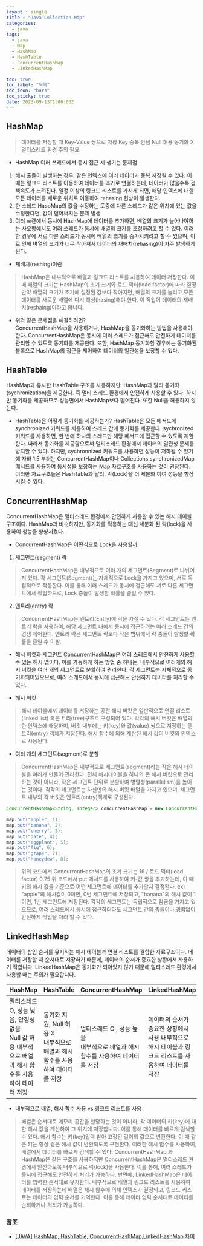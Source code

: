 ```yaml
---
layout : single
title : "Java Collection Map"
categories:
  - java
tags:
  - java
  - Map
  - HashMap
  - HashTable
  - ConcurrentHashMap
  - LinkedHashMap 

toc: true
toc_label: "목록"
toc_icon: "bars"
toc_sticky: true
date: 2023-09-13T1:00:00Z
---
```


## HashMap
> 데이터를 저장할 때 Key-Value 쌍으로 저장
> Key 중복 안됌
> Null 허용
> 동기화 X 멀티스레드 환경 주의 필요

- HashMap 여러 쓰레드에서 동시 접근 시 생기는 문제점

1. 해시 출돌이 발생하는 경우, 같은 인덱스에 여러 데이터가 중복 저장될 수 있다. 
이 때는 링크드 리스트를 이용하여 데이터를 추가로 연결하는데, 데이터가 많을수록 검색속도가 느려진다.
일정 이상의 링크드 리스트를 가지게 되면, 해당 인덱스에 대한 모든 데이터를 새로운 위치로 이동하여 rehasing 현상이 발생한다. 
2. 한 스레드 HaspMap의 값을 수정하는 도중에 다른 스레드가 같은 위치에 있는 값을 수정한다면, 값이 덮어써지는 문제 발생
3. 여러 쓰렏에서 동시에 HashMap에 데이터를 추가하면, 배열의 크기가 늘어나야하는 사오항에서도 여러 쓰레드가 동시에 배열의 크기를 조정하려고 할 수 있다.
이러한 경우에 서로 다른 스레드가 동시에 배열의 크기를 증가시키려고 할 수 있으며, 이로 인해 벼열의 크기가 너무 작아져서 데이터의 재배치(rehasing)이 자주 발생하게 된다.

- 재배치(reshing)이란 
> HashMap은 내부적으로 배열과 링크드 리스트를 사용하여 데이터 저장한다. 
> 이 때 배열의 크기는 HashMap의 초기 크기와 로드 팩터(load factor)에 따라 결정
> 만약 배열의 크기가 초기에 설정된 값보다 작아지면, 배열의 크기를 늘리고 모든 데이터를 새로운 배열에 다시 해싱(hasing)해야 한다.
> 이 작업이 데이터의 재배치(reshaing)이라고 합니다. 

- 위와 같은 문제점을 해결하려면?   
ConcurrentHashMap을 사용하거나, HashMap을 동기화하는 방법을 사용해야 한다.
ConcurrentHashMap은 동시에 여러 스레드가 접근해도 안전하게 데이터를 관리할 수 있도록 동기화를 제공한다.
또한, HashMap 동기화할 경우에는 동기화된 블록으로 HashMap의 접근을 제어하여 데이터의 일관성을 보장할 수 있다.


## HashTable

HashMap과 유사한 HashTable 구조를 사용하지만, HashMap과 달리 동기화(sychronization)을 제공한다. 
즉 멀티 스레드 환경에서 안전하게 사용할 수 있다. 하지만 동기화를 제공하므로 성능면에서 HashMap보다 떨어진다. 또한 Null을 허용하지 않는다.

- HashTable은 어떻게 동기화를 제공하는가?
HashTable은 모든 메서드에 synchronized 키워드를 사용하여 스레드 간에 동기화를 제공한다. 
sychronized 키워드를 사용하면, 한 번에 하나의 스레드만 해당 메서드에 접근할 수 있도록 제한한다. 따라서 동기화를 제공함으로써 멀티스레드 환경에서 데이터의 일관성 문제를 방지할 수 있다.
하지만, sychronnized 키워드를 사용하면 성능이 저하될 수 있기에 자바 1.5 부터는 ConcurrentHashMap이나 Collections.synchronizedMap 메서드를 사용하여 동시성을 보장하는 Map 자료구조를 사용하는 것이 권장된다.
이러한 자료구조들은 HashTable과 달리, 락(Lock)을 더 세분화 하여 성능을 향상시킬 수 있다.

## ConcurrentHashMap

ConcurrentHashMap은 멀티스레드 환경에서 안전하게 사용할 수 있는 해시 테이블 구조이다. HashMap과 비슷하지만, 동기화를 적용하는 대신 세분화 된 락(lock)을 사용하여 성능을 향샹시켰다.

- ConcurrentHashMap은 어떤식으로 Lock을 사용할까
1. 세그먼트(segment) 락
> ConcurrentHashMap은 내부적으로 여러 개의 세그먼트(Segment)로 나뉘어져 있다.
> 각 세그먼트(Segment)는 자체적으로 Lock을 가지고 있으며, 서로 독립적으로 작동한다.
> 이를 통해 여러 스레드가 동시에 접근해도 서로 다른 세그먼트에서 작업하므로, Lock 충돌이 발생할 확률을 줄일 수 있다.
 
2. 엔트리(entry) 락 
> ConcurrentHashMap은 엔트리(Entry)에 락을 가질 수 있다.
> 각 세그먼트는 엔트리 락을 사용하여, 해당 세그먼트 내에서 동시에 접근하려는 여러 스레드 간의 경쟁 제어한다.
> 엔트리 락은 세그먼트 락보다 작은 범위에서 락 충돌이 발생할 확률을 줄일 수 이싿.

- 해시 버켓과 세그먼트
ConcurrentHashMap은 여러 스레드에서 안전하게 사용할 수 있는 해시 맵이다. 이를 가능하게 하는 방법 중 하나는, 내부적으로 여러개의 해시 버킷을 여러 개의 세그먼트로 분할하여 관리한다.
각 세그먼트는 자체적으로 동기화되어있으므로, 여러 스레드에서 동시에 접근해도 안전하게 데이터를 처리할 수 있다.

- 해시 버킷
> 해시 테이블에서 데이터를 저장하는 공간
> 해시 버킷은 일반적으로 연결 리스트(linked list) 혹은 트리(tree)구조로 구성되어 있다.
> 각각의 해시 버킷은 배열의 한 인덱스에 해당하며, 버킷 내부에는 키(key)와 값(value) 쌍으로 저장하는 엔트리(entry) 객체가 저장된다.
> 해시 함수에 의해 계산된 해시 값이 버킷의 인덱스로 사용된다.

- 여러 개의 세그먼트(segment)로 분할
> ConcurrentHashMap은 내부적으로 세그먼트(segment)라는 작은 해시 테이블을 여러개 만들어 관리한다.
> 전체 해시테이블을 하나의 큰 해시 버킷으로 관리하는 것이 아니라, 작은 세그먼트 단위로 분할하여 병렬성(parallelism)을 높이는 것이다.
> 각각의 세그먼트는 자신만의 해시 버킷 배열을 가지고 있으며, 세그먼트 내부의 각 버킷은 엔트리(entry)객체로 구성된다.


```java
ConcurrentHashMap<String, Integer> concurrentHashMap = new ConcurrentHashMap<>(16, 0.75f, 4);

map.put("apple", 1);
map.put("banana", 2);
map.put("cherry", 3);
map.put("date", 4);
map.put("eggplant", 5);
map.put("fig", 6);
map.put("grape", 7);
map.put("honeydew", 8);
```

> 위의 코드에서 ConcurrentHashMap의 초기 크기는 16 / 로드 팩터(load factor) 0.75
> 위 코드에서 put 메서드를 사용하여 키-값 쌍을 추가하는데, 이 때 키의 해시 값을 기준으로 어떤 세그먼트에 데이터를 추가할지 결정된다.
> ex) "apple"의 해시값이 0이면, 0번 세그먼트에 저장되고, "banana"의 해시 값이 1이면, 1번 세그먼트에 저장된다.
> 각각의 세그먼트는 독립적으로 잠금을 가지고 있으므로, 여러 스레드에서 동시에 접근하더라도 세그먼트 간의 충돌이나 경합없이 안전하게 작업을 처리 할 수 있다.


## LinkedHashMap

데이터의 삽입 순서를 유지하는 해시 테이블과 연결 리스트를 결합한 자료구조이다. 데이터를 저장할 때 순서대로 저장하기 때문에, 데이터의 순서가 중요한 상황에서 사용하기 적합니다. LinkedHashMap은 동기화가 되어있지 않기 때문에 멀티스레드 환경에서 사용할 때는 주의가 필요합니다.

| HashMap                                                             | HashTable                                             | ConcurrentHashMap                             | LinkedHashMap                                             
|---------------------------------------------------------------------|-------------------------------------------------------|-----------------------------------------------|-----------------------------------------------------------|
| 멀티스레드 O, 성능 낮음, 안정성 없음 <br/> Null 값 허용 내부적으로 배열과 해시 함수를 사용하여 데이터 저장 | 동기화 지원, Null 허용 X <br/> 내부적으로 배열과 해시 함수를 사용하여 데이터를 저장 | 멀티스레드 O , 성능 높음 <br/>내부적으로 배열과 해시 함수를 사용하여 데이터를 저장 | 데이터의 순서가 중요한 상황에서 사용 내부적으로 해시 테이블과 링크드 리스트를 사용하여 데이터를 저장  | 

- 내부적으로 배열, 해시 함수 사용 vs 링크드 리스트를 사용

> 배열은 순서대로 메모리 공간을 할당하는 것이 아니라, 각 데이터의 키(key)에 대한 해시 값을 계산하여 그 위치에 저장합니다.
> 이를 통해 데이터를 빠르게 검색할 수 있다.
> 해시 함수는 키(key)입력 받아 고정된 길이의 값으로 변환한다. 이 때 같은 키는 항상 같은 해시 값이 반환되도록 구현한다. 이러한 해시 함수를 사용하여, 배열에서 데이터를 빠르게 검색할 수 있다.
> ConcurrentHashMap 과 HashMap은 같은 구조를 사용하지만 ConcurrentHashMap은 멀티스레드 환경에서 안전하도록 내부적으로 락(lock)을 사용한다. 이를 통해, 여러 스레드가 동시에 접근해도 안전하게 처리가 가능하다.
> 반면에, LinkedHashMap은 데이터를 입력한 순서대로 유지한다. 내부적으로 배열과 링크드 리스트를 사용하여 데이터를 저장하는데 배열은 해시 함수에 의해 인덱스가 결정되고, 링크드 리스트는 데이터의 입력 순서를 기억한다.
> 이를 통해 데이터 입력 순서대로 데이터를 순회하거나 처리가 가능하다.



### 참조
- [[JAVA] HashMap, HashTable, ConcurrentHashMap,LinkedHashMap 차이](https://peonyf.tistory.com/entry/JAVA-HashMap%EC%99%80-Enum)

